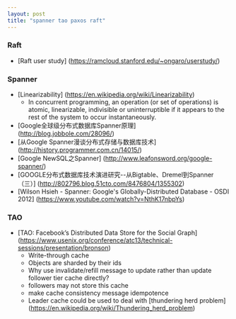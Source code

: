 ```yaml
---
layout: post
title: "spanner tao paxos raft"
---
```


### Raft
* [Raft user study] (https://ramcloud.stanford.edu/~ongaro/userstudy/)

### Spanner
* [Linearizability] (https://en.wikipedia.org/wiki/Linearizability)
    * In concurrent programming, an operation (or set of operations) is atomic, linearizable, indivisible or uninterruptible if it appears to the rest of the system to occur instantaneously.
* [Google全球级分布式数据库Spanner原理] (http://blog.jobbole.com/28096/)
* [从Google Spanner漫谈分布式存储与数据库技术] (http://history.programmer.com.cn/14015/)
* [Google NewSQL之Spanner] (http://www.leafonsword.org/google-spanner/)
* [GOOGLE分布式数据库技术演进研究--从Bigtable、Dremel到Spanner（三）] (http://802796.blog.51cto.com/8476804/1355302)
* [Wilson Hsieh - Spanner: Google's Globally-Distributed Database - OSDI 2012] (https://www.youtube.com/watch?v=NthK17nbpYs)

### TAO
* [TAO: Facebook’s Distributed Data Store for the Social Graph] (https://www.usenix.org/conference/atc13/technical-sessions/presentation/bronson)
    * Write-through cache
    * Objects are sharded by their ids
    * Why use invalidate/refill message to update rather than update follower tier cache directly?
	* followers may not store this cache
	* make cache consistency message idempotence
    * Leader cache could be used to deal with [thundering herd problem] (https://en.wikipedia.org/wiki/Thundering_herd_problem)